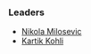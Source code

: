 ### Leaders

* [Nikola Milosevic](mailto:nikola.milosevic@owasp.org)
* [Kartik Kohli](mailto:kartik.kohli@owasp.org)

